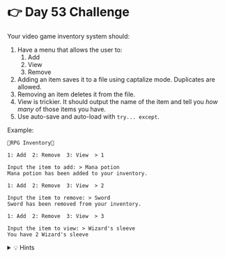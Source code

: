 # 👉 Day 53 Challenge

Your video game inventory system should:

1. Have a menu that allows the user to:
    1. Add
    2. View
    3. Remove
2. Adding an item saves it to a file using captalize mode. Duplicates are allowed.
3. Removing an item deletes it from the file.
3. View is trickier. It should output the name of the item and tell you *how many* of those items you have.
4. Use auto-save and auto-load with `try... except`.


Example:

```
🌟RPG Inventory🌟

1: Add  2: Remove  3: View  > 1

Input the item to add: > Mana potion
Mana potion has been added to your inventory.

1: Add  2: Remove  3: View  > 2

Input the item to remove: > Sword
Sword has been removed from your inventory.

1: Add  2: Remove  3: View  > 3

Input the item to view: > Wizard's sleeve
You have 2 Wizard's sleeve
```

<details> <summary> 💡 Hints </summary>
  
- Use the `count()` function when viewing an item.

</details>